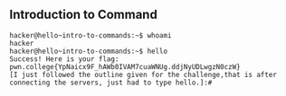 ## Introduction to Command
    hacker@hello~intro-to-commands:~$ whoami
    hacker
    hacker@hello~intro-to-commands:~$ hello
    Success! Here is your flag:
    pwn.college{YpNaicx9F_hAWb0IVAM7cuaWNUg.ddjNyUDLwgzN0czW}
    [I just followed the outline given for the challenge,that is after connecting the servers, just had to type hello.]:#
